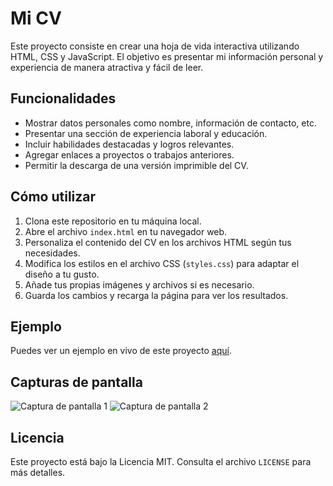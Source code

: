 # Mi CV

Este proyecto consiste en crear una hoja de vida interactiva utilizando HTML, CSS y JavaScript. El objetivo es presentar mi información personal y experiencia de manera atractiva y fácil de leer.

## Funcionalidades

- Mostrar datos personales como nombre, información de contacto, etc.
- Presentar una sección de experiencia laboral y educación.
- Incluir habilidades destacadas y logros relevantes.
- Agregar enlaces a proyectos o trabajos anteriores.
- Permitir la descarga de una versión imprimible del CV.

## Cómo utilizar

1. Clona este repositorio en tu máquina local.
2. Abre el archivo `index.html` en tu navegador web.
3. Personaliza el contenido del CV en los archivos HTML según tus necesidades.
4. Modifica los estilos en el archivo CSS (`styles.css`) para adaptar el diseño a tu gusto.
5. Añade tus propias imágenes y archivos si es necesario.
6. Guarda los cambios y recarga la página para ver los resultados.

## Ejemplo

Puedes ver un ejemplo en vivo de este proyecto [aquí](https://example.com).

## Capturas de pantalla

![Captura de pantalla 1](screenshots/screenshot1.png)
![Captura de pantalla 2](screenshots/screenshot2.png)

## Licencia

Este proyecto está bajo la Licencia MIT. Consulta el archivo `LICENSE` para más detalles.
